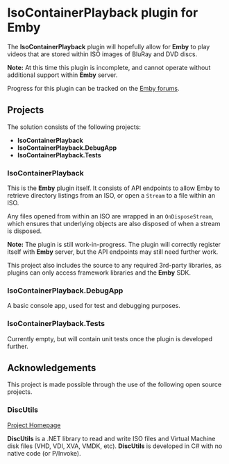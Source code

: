 # IsoContainerPlayback plugin for Emby
The **IsoContainerPlayback** plugin will hopefully allow for **Emby** to play videos that are stored within ISO images of BluRay and DVD discs.

**Note:** At this time this plugin is incomplete, and cannot operate without additional support within **Emby** server.

Progress for this plugin can be tracked on the [Emby forums](https://emby.media/community/index.php?/topic/130937-iso-support-as-a-folder-not-iso-playback/).

## Projects
The solution consists of the following projects:

- **IsoContainerPlayback**
- **IsoContainerPlayback.DebugApp**
- **IsoContainerPlayback.Tests**

### IsoContainerPlayback
This is the **Emby** plugin itself. It consists of API endpoints to allow Emby to retrieve directory listings from an ISO, or open a `Stream` to a file within an ISO.

Any files opened from within an ISO are wrapped in an `OnDisposeStream`, which ensures that underlying objects are also disposed of when a stream is disposed.

**Note:** The plugin is still work-in-progress. The plugin will correctly register itself with **Emby** server, but the API endpoints may still need further work.

This project also includes the source to any required 3rd-party libraries, as plugins can only access framework libraries and the **Emby** SDK.

### IsoContainerPlayback.DebugApp
A basic console app, used for test and debugging purposes.

### IsoContainerPlayback.Tests
Currently empty, but will contain unit tests once the plugin is developed further.

## Acknowledgements
This project is made possible through the use of the following open source projects.

### DiscUtils
[Project Homepage](https://github.com/DiscUtils/DiscUtils)

**DiscUtils** is a .NET library to read and write ISO files and Virtual Machine disk files (VHD, VDI, XVA, VMDK, etc). **DiscUtils** is developed in C# with no native code (or P/Invoke).
